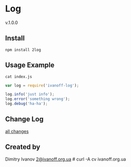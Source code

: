# Log

v.1.0.0

## Install

`npm install 2log`


## Usage Example

`cat index.js`

```javascript
var log = require('ivanoff-log');

log.info('just info');
log.error('something wrong');
log.debug('ha-ha');
```

## Change Log
[all changes](CHANGELOG.md)

## Created by

Dimitry Ivanov <2@ivanoff.org.ua> # curl -A cv ivanoff.org.ua
